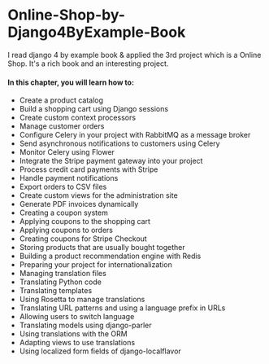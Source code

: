 # Online-Shop-by-Django4ByExample-Book
I read django 4 by example book  &amp; applied the 3rd project which is a Online Shop. It's a rich book and an interesting project.
#### In this chapter, you will learn how to:
* Create a product catalog
* Build a shopping cart using Django sessions
* Create custom context processors
* Manage customer orders
* Configure Celery in your project with RabbitMQ as a message broker
* Send asynchronous notifications to customers using Celery
* Monitor Celery using Flower
* Integrate the Stripe payment gateway into your project
* Process credit card payments with Stripe
* Handle payment notifications
* Export orders to CSV files
* Create custom views for the administration site
* Generate PDF invoices dynamically
* Creating a coupon system
* Applying coupons to the shopping cart
* Applying coupons to orders
* Creating coupons for Stripe Checkout
* Storing products that are usually bought together
* Building a product recommendation engine with Redis
* Preparing your project for internationalization
* Managing translation files
* Translating Python code
* Translating templates
* Using Rosetta to manage translations
* Translating URL patterns and using a language prefix in URLs
* Allowing users to switch language
* Translating models using django-parler
* Using translations with the ORM
* Adapting views to use translations
* Using localized form fields of django-localflavor
